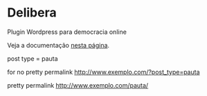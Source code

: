 Delibera
========

Plugin Wordpress para democracia online

Veja a documentação [nesta página](http://culturadigital.br/plataformascolaborativas/delibera-democracia-digital/).

post type = pauta

for no pretty permalink
http://www.exemplo.com/?post_type=pauta

pretty permalink
http://www.exemplo.com/pauta/
